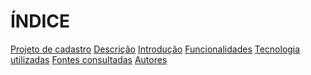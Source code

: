 # ÍNDICE
[Projeto de cadastro]()
[Descrição]()
[Introdução]()
[Funcionalidades]()
[Tecnologia utilizadas]()
[Fontes consultadas]()
[Autores]()